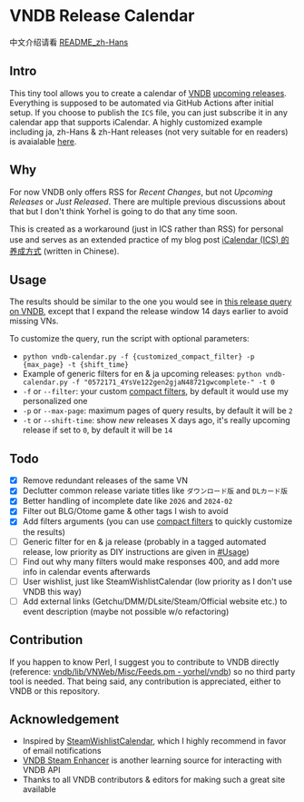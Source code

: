 # VNDB Release Calendar

中文介绍请看 [README_zh-Hans](README_zh-Hans.md)

## Intro

This tiny tool allows you to create a calendar of [VNDB](https://vndb.org) [upcoming releases](https://vndb.org/r?f=01731;o=a;s=released). Everything is supposed to be automated via GitHub Actions after initial setup. If you choose to publish the `ICS` file, you can just subscribe it in any calendar app that supports iCalendar. A highly customized example including ja, zh-Hans & zh-Hant releases (not very suitable for en readers) is avaialable [here](https://raw.githubusercontent.com/Vinfall/VNDB-RelCalendar/main/output/vndb-rel-calendar.ics).

## Why

For now VNDB only offers RSS for *Recent Changes*, but not *Upcoming Releases* or *Just Released*. There are multiple previous discussions about that but I don't think Yorhel is going to do that any time soon.

This is created as a workaround (just in ICS rather than RSS) for personal use and serves as an extended practice of my blog post [iCalendar (ICS) 的养成方式](https://blog.vinfall.com/posts/2023/12/ics/) (written in Chinese).

## Usage

The results should be similar to the one you would see in [this release query on VNDB](https://vndb.org/r?f=0672171_4YsVe132gja2wzh_dHans-2wzh_dHant-N48721gwcomplete-N480281UJ81Xkx), except that I expand the release window 14 days earlier to avoid missing VNs.

To customize the query, run the script with optional parameters:
- `python vndb-calendar.py -f {customized_compact_filter} -p {max_page} -t {shift_time}`
- Example of generic filters for en & ja upcoming releases: `python vndb-calendar.py -f "0572171_4YsVe122gen2gjaN48721gwcomplete-" -t 0`
- `-f` or `--filter`: your custom [compact filters](https://api.vndb.org/kana#filters), by default it would use my personalized one
- `-p` or `--max-page`: maximum pages of query results, by default it will be `2`
- `-t` or `--shift-time`: show *new* releases X days ago, it's really upcoming release if set to `0`, by default it will be `14`

## Todo

- [x] Remove redundant releases of the same VN
- [x] Declutter common release variate titles like `ダウンロード版` and `DLカード版`
- [x] Better handling of incomplete date like `2026` and `2024-02`
- [x] Filter out BLG/Otome game & other tags I wish to avoid
- [x] Add filters arguments (you can use [compact filters](https://api.vndb.org/kana#filters) to quickly customize the results)
- [ ] Generic filter for en & ja release (probably in a tagged automated release, low priority as DIY instructions are given in [#Usage](#usage))
- [ ] Find out why many filters would make responses 400, and add more info in calendar events afterwards
- [ ] User wishlist, just like SteamWishlistCalendar (low priority as I don't use VNDB this way)
- [ ] Add external links (Getchu/DMM/DLsite/Steam/Official website etc.) to event description (maybe not possible w/o refactoring)

## Contribution

If you happen to know Perl, I suggest you to contribute to VNDB directly (reference: [vndb/lib/VNWeb/Misc/Feeds.pm - yorhel/vndb](https://code.blicky.net/yorhel/vndb/src/branch/master/lib/VNWeb/Misc/Feeds.pm)) so no third party tool is needed. That being said, any contribution is appreciated, either to VNDB or this repository.

## Acknowledgement

- Inspired by [SteamWishlistCalendar](https://github.com/icue/SteamWishlistCalendar), which I highly recommend in favor of email notifications
- [VNDB Steam Enhancer](https://greasyfork.org/en/scripts/456166-vndb-steam-enhancer/code) is another learning source for interacting with VNDB API
- Thanks to all VNDB contributors & editors for making such a great site available
